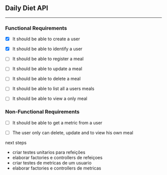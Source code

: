 ## Daily Diet API

---
### Functional Requirements
 - [x] It should be able to create a user
  
 - [x] It should be able to identify a user
 - [ ] It should be able to register a meal
 - [ ] It should be able to update a meal
 - [ ] It should be able to delete a meal
 - [ ] It should be able to list all a users meals 
 - [ ] It should be able to view  a only meal 


### Non-Functional Requirements
 - [ ] It should be able to get a metric from a user
  
 - [ ] The user only can delete, update and to view his own meal


next steps
- criar testes unitarios para refeições
- elaborar factories e controllers de refeiçoes
- criar testes de metricas de um usuario
- elaborar factories e controllers de metricas